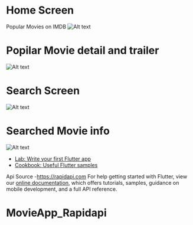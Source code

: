 
# Home Screen
Popular Movies on IMDB
![Alt text](https://github.com/arbahaam/MovieApp_Rapidapi/blob/main/photo1633812573.jpeg?raw=true "MAIN Screen")

# Popilar Movie detail and trailer
![Alt text](https://github.com/arbahaam/MovieApp_Rapidapi/blob/main/photo1633812573-2.jpeg?raw=true "MAIN Screen")
# Search Screen
![Alt text](https://github.com/arbahaam/MovieApp_Rapidapi/blob/main/photo1633812573-3.jpeg?raw=true "MAIN Screen")
# Searched Movie info
![Alt text](https://github.com/arbahaam/MovieApp_Rapidapi/blob/main/photo1633812573-4.jpeg?raw=true "MAIN Screen")

- [Lab: Write your first Flutter app](https://flutter.dev/docs/get-started/codelab)
- [Cookbook: Useful Flutter samples](https://flutter.dev/docs/cookbook)



Api Source -https://rapidapi.com
For help getting started with Flutter, view our
[online documentation](https://flutter.dev/docs), which offers tutorials,
samples, guidance on mobile development, and a full API reference.
# MovieApp_Rapidapi
